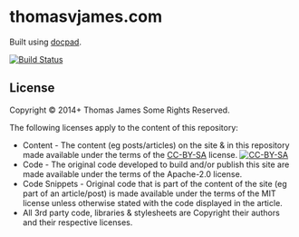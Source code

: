 # thomasvjames.com

Built using [docpad](http://docpad.org/).

[![Build Status](https://travis-ci.org/tvjames/www-thomasvjames-com.png)](https://travis-ci.org/tvjames/www-thomasvjames-com)

## License
Copyright &copy; 2014+ Thomas James Some Rights Reserved.

The following licenses apply to the content of this repository:

* Content - The content (eg posts/articles) on the site & in this repository made available under the terms of the  [CC-BY-SA](http://creativecommons.org/licenses/by-sa/3.0/) license.  [![CC-BY-SA](http://i.creativecommons.org/l/by-sa/3.0/80x15.png)](http://creativecommons.org/licenses/by-sa/3.0/)
* Code - The original code developed to build and/or publish this site are made available under the terms of the Apache-2.0 license.
* Code Snippets - Original code that is part of the content of the site (eg part of an article/post) is made available under the terms of the MIT license unless otherwise stated with the code displayed in the article.
* All 3rd party code, libraries & stylesheets are Copyright their authors and their respective licenses.
